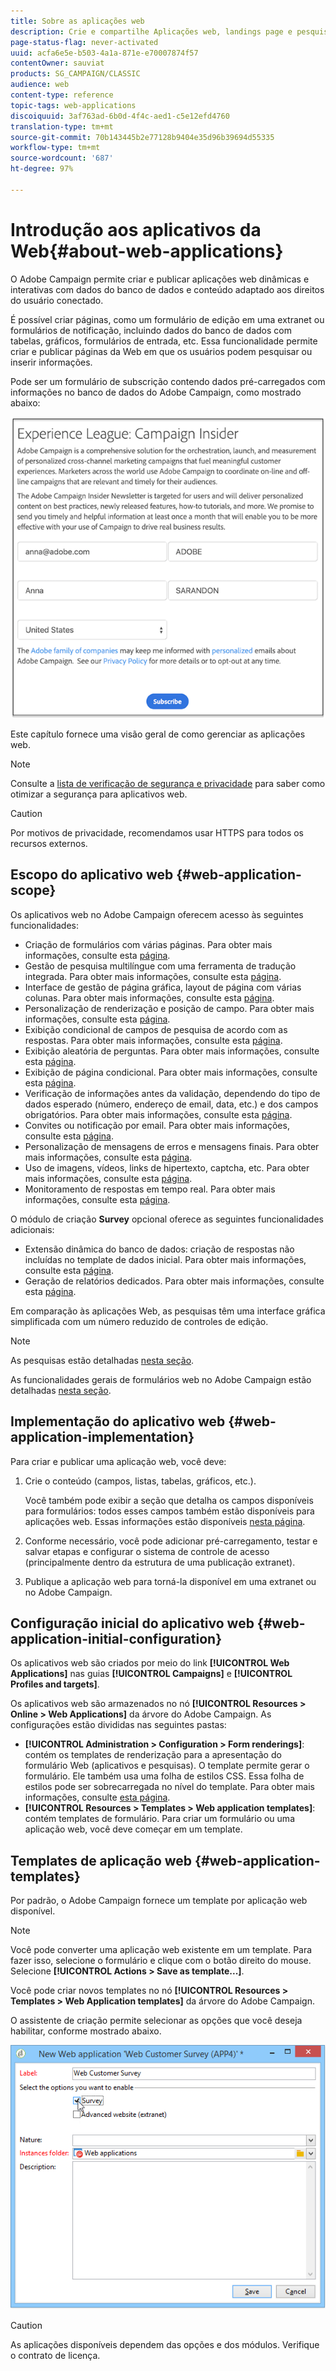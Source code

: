 ```yaml
---
title: Sobre as aplicações web
description: Crie e compartilhe Aplicações web, landings page e pesquisas dinâmicas.
page-status-flag: never-activated
uuid: acfa6e5e-b503-4a1a-871e-e70007874f57
contentOwner: sauviat
products: SG_CAMPAIGN/CLASSIC
audience: web
content-type: reference
topic-tags: web-applications
discoiquuid: 3af763ad-6b0d-4f4c-aed1-c5e12efd4760
translation-type: tm+mt
source-git-commit: 70b143445b2e77128b9404e35d96b39694d55335
workflow-type: tm+mt
source-wordcount: '687'
ht-degree: 97%

---
```



# Introdução aos aplicativos da Web{#about-web-applications}

O Adobe Campaign permite criar e publicar aplicações web dinâmicas e interativas com dados do banco de dados e conteúdo adaptado aos direitos do usuário conectado.

É possível criar páginas, como um formulário de edição em uma extranet ou formulários de notificação, incluindo dados do banco de dados com tabelas, gráficos, formulários de entrada, etc. Essa funcionalidade permite criar e publicar páginas da Web em que os usuários podem pesquisar ou inserir informações.

Pode ser um formulário de subscrição contendo dados pré-carregados com informações no banco de dados do Adobe Campaign, como mostrado abaixo:

![](assets/webapp_form_sample.png)

Este capítulo fornece uma visão geral de como gerenciar as aplicações web.

>[!NOTE]
>
>Consulte a [lista de verificação de segurança e privacidade](https://helpx.adobe.com/br/campaign/kb/acc-security.html) para saber como otimizar a segurança para aplicativos web.

>[!CAUTION]
>
>Por motivos de privacidade, recomendamos usar HTTPS para todos os recursos externos.

## Escopo do aplicativo web {#web-application-scope}

Os aplicativos web no Adobe Campaign oferecem acesso às seguintes funcionalidades:

* Criação de formulários com várias páginas. Para obter mais informações, consulte esta [página](../../web/using/about-web-forms.md).
* Gestão de pesquisa multilíngue com uma ferramenta de tradução integrada. Para obter mais informações, consulte esta [página](../../web/using/translating-a-web-application.md).
* Interface de gestão de página gráfica, layout de página com várias colunas. Para obter mais informações, consulte esta [página](../../web/using/designing-a-web-application.md).
* Personalização de renderização e posição de campo. Para obter mais informações, consulte esta [página](../../web/using/editing-content.md#adding-personalization-content).
* Exibição condicional de campos de pesquisa de acordo com as respostas. Para obter mais informações, consulte esta [página](../../web/using/form-rendering.md#defining-fields-conditional-display).
* Exibição aleatória de perguntas. Para obter mais informações, consulte esta [página](../../web/using/building-a-survey.md#adding-questions).
* Exibição de página condicional. Para obter mais informações, consulte esta [página](../../web/using/defining-web-forms-page-sequencing.md#conditional-page-display).
* Verificação de informações antes da validação, dependendo do tipo de dados esperado (número, endereço de email, data, etc.) e dos campos obrigatórios. Para obter mais informações, consulte esta [página](../../web/using/form-rendering.md#defining-control-settings).
* Convites ou notificação por email. Para obter mais informações, consulte esta [página](../../web/using/publishing-a-web-form.md#delivering-a-form-via-email).
* Personalização de mensagens de erros e mensagens finais. Para obter mais informações, consulte esta [página](../../web/using/defining-web-forms-properties.md#setting-up-an-error-page).
* Uso de imagens, vídeos, links de hipertexto, captcha, etc. Para obter mais informações, consulte esta [página](../../web/using/editing-content.md).
* Monitoramento de respostas em tempo real. Para obter mais informações, consulte esta [página](../../web/using/publish--track-and-use-collected-data.md#response-tracking).

O módulo de criação **Survey** opcional oferece as seguintes funcionalidades adicionais:

* Extensão dinâmica do banco de dados: criação de respostas não incluídas no template de dados inicial. Para obter mais informações, consulte esta [página](../../web/using/managing-answers.md#storing-collected-answers).
* Geração de relatórios dedicados. Para obter mais informações, consulte esta [página](../../web/using/publish--track-and-use-collected-data.md#reports-on-surveys).

Em comparação às aplicações Web, as pesquisas têm uma interface gráfica simplificada com um número reduzido de controles de edição.

>[!NOTE]
>
>As pesquisas estão detalhadas [nesta seção](../../web/using/about-surveys.md).
>
>As funcionalidades gerais de formulários web no Adobe Campaign estão detalhadas [nesta seção](../../web/using/about-web-forms.md).

## Implementação do aplicativo web {#web-application-implementation}

Para criar e publicar uma aplicação web, você deve:

1. Crie o conteúdo (campos, listas, tabelas, gráficos, etc.).

   Você também pode exibir a seção que detalha os campos disponíveis para formulários: todos esses campos também estão disponíveis para aplicações web. Essas informações estão disponíveis [nesta página](../../web/using/adding-fields-to-a-web-form.md).

1. Conforme necessário, você pode adicionar pré-carregamento, testar e salvar etapas e configurar o sistema de controle de acesso (principalmente dentro da estrutura de uma publicação extranet).
1. Publique a aplicação web para torná-la disponível em uma extranet ou no Adobe Campaign.

## Configuração inicial do aplicativo web {#web-application-initial-configuration}

Os aplicativos web são criados por meio do link **[!UICONTROL Web Applications]** nas guias **[!UICONTROL Campaigns]** e **[!UICONTROL Profiles and targets]**.

Os aplicativos web são armazenados no nó **[!UICONTROL Resources > Online > Web Applications]** da árvore do Adobe Campaign. As configurações estão divididas nas seguintes pastas:

* **[!UICONTROL Administration > Configuration > Form renderings]**: contém os templates de renderização para a apresentação do formulário Web (aplicativos e pesquisas). O template permite gerar o formulário. Ele também usa uma folha de estilos CSS. Essa folha de estilos pode ser sobrecarregada no nível do template. Para obter mais informações, consulte [esta página](../../web/using/form-rendering.md#selecting-the-form-rendering-template).
* **[!UICONTROL Resources > Templates > Web application templates]**: contém templates de formulário. Para criar um formulário ou uma aplicação web, você deve começar em um template.

## Templates de aplicação web {#web-application-templates}

Por padrão, o Adobe Campaign fornece um template por aplicação web disponível.

>[!NOTE]
>
>Você pode converter uma aplicação web existente em um template. Para fazer isso, selecione o formulário e clique com o botão direito do mouse. Selecione **[!UICONTROL Actions > Save as template...]**.

Você pode criar novos templates no nó **[!UICONTROL Resources > Templates > Web Application templates]** da árvore do Adobe Campaign.

O assistente de criação permite selecionar as opções que você deseja habilitar, conforme mostrado abaixo.

![](assets/webapp_create_template.png)

>[!CAUTION]
>
>As aplicações disponíveis dependem das opções e dos módulos. Verifique o contrato de licença.

